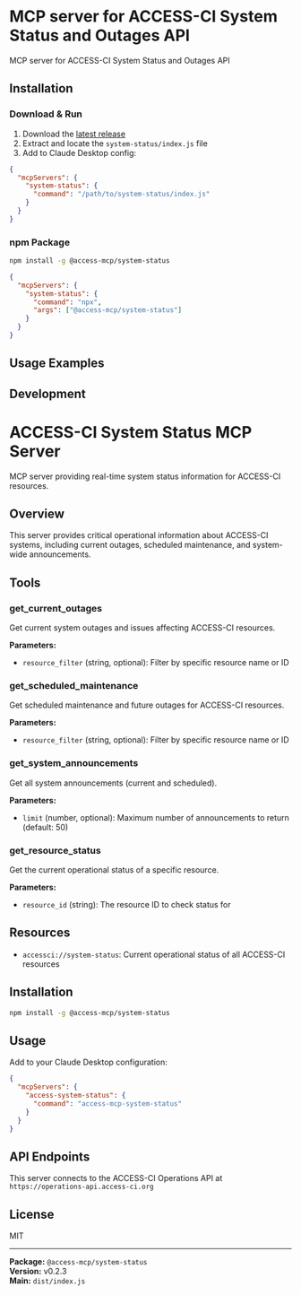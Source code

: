 # MCP server for ACCESS-CI System Status and Outages API

MCP server for ACCESS-CI System Status and Outages API

## Installation

### Download & Run
1. Download the [latest release](https://github.com/necyberteam/access-mcp/releases)
2. Extract and locate the `system-status/index.js` file
3. Add to Claude Desktop config:

```json
{
  "mcpServers": {
    "system-status": {
      "command": "/path/to/system-status/index.js"
    }
  }
}
```

### npm Package
```bash
npm install -g @access-mcp/system-status
```

```json
{
  "mcpServers": {
    "system-status": {
      "command": "npx",
      "args": ["@access-mcp/system-status"]
    }
  }
}
```

## Usage Examples

<!-- TODO: Extract examples from server code -->

## Development

# ACCESS-CI System Status MCP Server

MCP server providing real-time system status information for ACCESS-CI resources.

## Overview

This server provides critical operational information about ACCESS-CI systems, including current outages, scheduled maintenance, and system-wide announcements.

## Tools

### get_current_outages
Get current system outages and issues affecting ACCESS-CI resources.

**Parameters:**
- `resource_filter` (string, optional): Filter by specific resource name or ID

### get_scheduled_maintenance
Get scheduled maintenance and future outages for ACCESS-CI resources.

**Parameters:**
- `resource_filter` (string, optional): Filter by specific resource name or ID

### get_system_announcements
Get all system announcements (current and scheduled).

**Parameters:**
- `limit` (number, optional): Maximum number of announcements to return (default: 50)

### get_resource_status
Get the current operational status of a specific resource.

**Parameters:**
- `resource_id` (string): The resource ID to check status for

## Resources

- `accessci://system-status`: Current operational status of all ACCESS-CI resources

## Installation

```bash
npm install -g @access-mcp/system-status
```

## Usage

Add to your Claude Desktop configuration:

```json
{
  "mcpServers": {
    "access-system-status": {
      "command": "access-mcp-system-status"
    }
  }
}
```

## API Endpoints

This server connects to the ACCESS-CI Operations API at `https://operations-api.access-ci.org`

## License

MIT

---

**Package:** `@access-mcp/system-status`  
**Version:** v0.2.3  
**Main:** `dist/index.js`
